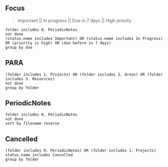 ## Focus
> Important || In progress || Due in 7 days || High priority
```tasks
folder includes 0. PeriodicNotes
not done
(status.name includes Important) OR (status.name includes In Progress) OR (priority is high) OR (due before in 7 days)
group by due
```

## PARA
```tasks
(folder includes 1. Projects) OR (folder includes 2. Areas) OR (folder includes 3. Resources)
not done
group by folder
```

## PeriodicNotes
```tasks
folder includes 0. PeriodicNotes
not done
sort by filename reverse
```

## Cancelled
```tasks
(folder includes 0. PeriodicNotes) OR (folder includes 1. Projects)
status.name includes Cancelled
group by folder
```

